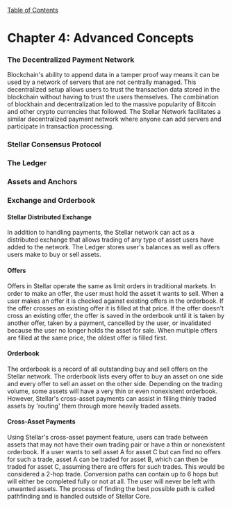 [Table of Contents](index.md)
# Chapter 4: Advanced Concepts
### The Decentralized Payment Network
Blockchain's ability to append data in a tamper proof way means it can be used by a network of servers that are not centrally managed. This decentralized setup allows users to trust the transaction data stored in the blockchain without having to trust the users themselves. The combination of blockhain and  decentralization led to the massive popularity of Bitcoin and other crypto currencies that followed. The Stellar Network facilitates a similar decentralized payment network where anyone can add servers and participate in transaction processing.

### Stellar Consensus Protocol
### The Ledger
### Assets and Anchors
### Exchange and Orderbook
#### Stellar Distributed Exchange
In addition to handling payments, the Stellar network can act as a distributed exchange that allows trading of any type of asset users have added to the network.  The Ledger stores user's balances as well as offers users make to buy or sell assets.

#### Offers
Offers in Stellar operate the same as limit orders in traditional markets. In order to make an offer, the user must hold the asset it wants to sell.  When a user makes an offer it is checked against existing offers in the orderbook.  If the offer crosses an existing offer it is filled at that price.  If the offer doesn't cross an existing offer, the offer is saved in the orderbook until it is taken by another offer, taken by a payment, cancelled by the user, or invalidated because the user no longer holds the asset for sale.  When multiple offers are filled at the same price, the oldest offer is filled first.

#### Orderbook
The orderbook is a record of all outstanding buy and sell offers on the Stellar network.  The orderbook lists every offer to buy an asset on one side and every offer to sell an asset on the other side.  Depending on the trading volume, some assets will have a very thin or even nonexistent orderbook.  However, Stellar's cross-asset payments can assist in filling thinly traded assets by 'routing' them through more heavily traded assets.

#### Cross-Asset Payments
Using Stellar's cross-asset payment feature, users can trade between assets that may not have their own trading pair or have a thin or nonexistent orderbook.  If a user wants to sell asset A for asset C but can find no offers for such a trade, asset A can be traded for asset B, which can then be traded for asset C, assuming there are offers for such trades. This would be considered a 2-hop trade. Conversion paths can contain up to 6 hops but will either be completed fully or not at all. The user will never be left with unwanted assets.  The process of finding the best possible path is called pathfinding and is handled outside of Stellar Core.
